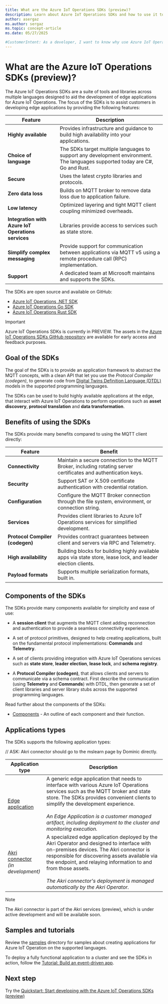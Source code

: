 ```yaml
---
title: What are the Azure IoT Operations SDKs (preview)?
description: Learn about Azure IoT Operations SDKs and how to use it to develop highly available edge applications.
author: asergaz
ms.author: sergaz
ms.topic: concept-article
ms.date: 05/27/2025

#CustomerIntent: As a developer, I want to know why use Azure IoT Operations SDKs to develop highly available edge applications.
---
```


# What are the Azure IoT Operations SDKs (preview)?

The Azure IoT Operations SDKs are a suite of tools and libraries across multiple languages designed to aid the development of edge applications for Azure IoT Operations. The focus of the SDKs is to assist customers in developing edge applications by providing the following features:

| Feature | Description |
|---------|---------|
| **Highly available** | Provides infrastructure and guidance to build high availability into your applications. |
| **Choice of language** | The SDKs target multiple languages to support any development environment. The languages supported today are C#, Go and Rust. |
| **Secure** | Uses the latest crypto libraries and protocols. |
| **Zero data loss** | Builds on MQTT broker to remove data loss due to application failure. |
| **Low latency** | Optimized layering and tight MQTT client coupling minimized overheads. |
| **Integration with Azure IoT Operations services** | Libraries provide access to services such as state store. |
| **Simplify complex messaging** | Provide support for communication between applications via MQTT v5 using a remote procedure call (RPC) implementation. |
| **Support** | A dedicated team at Microsoft maintains and supports the SDKs. |

The SDKs are open source and available on GitHub:

- [Azure IoT Operations .NET SDK](https://github.com/Azure/iot-operations-sdks/tree/main/dotnet)
- [Azure IoT Operations Go SDK](https://github.com/Azure/iot-operations-sdks/tree/main/go)
- [Azure IoT Operations Rust SDK](https://github.com/Azure/iot-operations-sdks/tree/main/rust)

> [!IMPORTANT]
> Azure IoT Operations SDKs is currently in PREVIEW.
> The assets in the [Azure IoT Operations SDKs GitHub repository](https://github.com/Azure/iot-operations-sdks) are available for early access and feedback purposes.

## Goal of the SDKs

The goal of the SDKs is to provide an application framework to abstract the MQTT concepts, with a clean API that let you use the *Protocol Compiler (codegen)*, to generate code from [Digital Twins Definition Language (DTDL)](https://github.com/Azure/opendigitaltwins-dtdl/blob/master/README.md) models in the supported programming languages.

The SDKs can be used to build highly available applications at the edge, that interact with Azure IoT Operations to perform operations such as **asset discovery**, **protocol translation** and **data transformation**.

## Benefits of using the SDKs

The SDKs provide many benefits compared to using the MQTT client directly:

| Feature | Benefit |
|-|-|
| **Connectivity** | Maintain a secure connection to the MQTT Broker, including rotating server certificates and authentication keys. |
| **Security** | Support SAT or X.509 certificate authentication with credential rotation. |
| **Configuration** | Configure the MQTT Broker connection through the file system, environment, or connection string. |
| **Services** | Provides client libraries to Azure IoT Operations services for simplified development. |
| **Protocol Compiler (codegen)** | Provides contract guarantees between client and servers via RPC and Telemetry. |
| **High availability** | Building blocks for building highly available apps via state store, lease lock, and leader election clients. |
| **Payload formats** | Supports multiple serialization formats, built in. |

## Components of the SDKs

The SDKs provide many components available for simplicity and ease of use:

* A **session client** that augments the MQTT client adding reconnection and authentication to provide a seamless connectivity experience.

* A set of protocol primitives, designed to help creating applications, built on the fundamental protocol implementations: **Commands** and **Telemetry**. 

* A set of clients providing integration with Azure IoT Operations services such as **state store**, **leader election**, **lease lock**, and **schema registry**.

* A **Protocol Compiler (codegen)**, that allows clients and servers to communicate via a schema contract. First describe the communication (using **Telemetry** and **Commands**) with DTDL, then generate a set of client libraries and server library stubs across the supported programming languages.

Read further about the components of the SDKs:

* [Components](https://github.com/Azure/iot-operations-sdks/blob/main/doc/components.md) - An outline of each component and their function.

## Applications types

The SDKs supports the following application types:

// ASK: Akri connector should go to the mslearn page by Dominic directly. 

| Application type | Description |
|-|-|
| [Edge application](https://github.com/Azure/iot-operations-sdks/blob/main/doc/edge_application/README.md) | A generic edge application that needs to interface with various Azure IoT Operations services such as the MQTT broker and state store. The SDKs provides convenient clients to simplify the development experience. </br></br>*An Edge Application is a customer managed artifact, including deployment to the cluster and monitoring execution.* |
| [Akri connector](https://github.com/Azure/iot-operations-sdks/blob/main/doc/akri_connector/README.md)</br>*(in development)*| A specialized edge application deployed by the Akri Operator and designed to interface with on-premises devices. The Akri connector is responsible for discovering assets available via the endpoint, and relaying information to and from those assets. </br></br>*The Akri connector's deployment is managed automatically by the Akri Operator.* |

> [!NOTE]
> The Akri connector is part of the Akri services (preview), which is under active development and will be available soon.

## Samples and tutorials

Review the [samples](https://github.com/Azure/iot-operations-sdks/tree/main/samples) directory for samples about creating applications for Azure IoT Operation on the supported languages.

To deploy a fully functional application to a cluster and see the SDKs in action, follow the [Tutorial: Build an event-driven app](https://github.com/Azure/iot-operations-sdks/blob/main/samples/event_driven_app/README.md).

## Next step

Try the [Quickstart: Start developing with the Azure IoT Operations SDKs (preview)](quickstart-get-started-sdks.md)